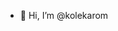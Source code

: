 - 👋 Hi, I’m @kolekarom


<!---
kolekarom/kolekarom is a ✨ special ✨ repository because its `README.md` (this file) appears on your GitHub profile.
You can click the Preview link to take a look at your changes.
--->
